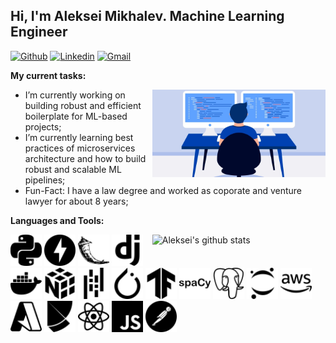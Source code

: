 <!-- Your title -->
## Hi, I'm Aleksei Mikhalev. Machine Learning Engineer

<!-- Your badges
You can use the website to generate badges: https://shields.io/
-->

[![Github](https://img.shields.io/badge/-Github-000?style=flat&logo=Github&logoColor=white)](https://github.com/AlekseiMikhalev)
[![Linkedin](https://img.shields.io/badge/-LinkedIn-blue?style=flat&logo=Linkedin&logoColor=white)](https://www.linkedin.com/in/aleksmihalev/)
[![Gmail](https://img.shields.io/badge/-Gmail-c14438?style=flat&logo=Gmail&logoColor=white)](mailto:mikhalev.aleksei1@gmail.com)


<!-- Talking about you -->
**My current tasks:**

<!-- Any image aligned to the right. Beware the width -->
<img width="55%" align="right" alt="Github" src="https://github.com/AlekseiMikhalev/AlekseiMikhalev/blob/main/sources/logo2.webp" />

- I’m currently working on building robust and efficient boilerplate for ML-based projects;
- I’m currently learning best practices of microservices architecture and how to build robust and scalable ML pipelines; 
- Fun-Fact: I have a law degree and worked as coporate and venture lawyer for about 8 years;

**Languages and Tools:** 

<!-- Your github readme stats
You can use this api: https://github.com/anuraghazra/github-readme-stats
-->
<p>
  <a href="https://github.com/AlekseiMikhalev">
    <img width="55%" align="right" alt="Aleksei's github stats" src="https://github-readme-stats.vercel.app/api?username=AlekseiMikhalev&show_icons=true&hide_border=true&include_all_commits=true&count_private=true&hide_title=true" />
  </a>

  <!-- Your languages and tools. Be careful with the alignment. 
  You can use this sites to get logos: https://www.vectorlogo.zone or https://simpleicons.org/
  -->
  <code><img width="50px" src="https://github.com/AlekseiMikhalev/AlekseiMikhalev/blob/main/sources/python.svg"></code>
  <code><img width="50px" src="https://github.com/AlekseiMikhalev/AlekseiMikhalev/blob/main/sources/fastapi.svg"></code>
  <code><img width="50px" src="https://github.com/AlekseiMikhalev/AlekseiMikhalev/blob/main/sources/flask.svg"></code>
  <code><img width="50px" src="https://github.com/AlekseiMikhalev/AlekseiMikhalev/blob/main/sources/django.svg"></code>
  <code><img width="50px" src="https://github.com/AlekseiMikhalev/AlekseiMikhalev/blob/main/sources/docker.svg"></code>
  <code><img width="50px" src="https://github.com/AlekseiMikhalev/AlekseiMikhalev/blob/main/sources/numpy.svg"></code>
  <code><img width="50px" src="https://github.com/AlekseiMikhalev/AlekseiMikhalev/blob/main/sources/pandas.svg"></code>
  <code><img width="50px" src="https://github.com/AlekseiMikhalev/AlekseiMikhalev/blob/main/sources/pytorch.svg"></code>
  <code><img width="50px" src="https://github.com/AlekseiMikhalev/AlekseiMikhalev/blob/main/sources/tensorflow.svg"></code>
  <code><img width="50px" src="https://github.com/AlekseiMikhalev/AlekseiMikhalev/blob/main/sources/spacy.svg"></code>
  <code><img width="50px" src="https://github.com/AlekseiMikhalev/AlekseiMikhalev/blob/main/sources/postgresql.svg"></code>
  <code><img width="50px" src="https://github.com/AlekseiMikhalev/AlekseiMikhalev/blob/main/sources/jupyter.svg"></code>
  <code><img width="50px" src="https://github.com/AlekseiMikhalev/AlekseiMikhalev/blob/main/sources/amazonaws.svg"></code>
  <code><img width="50px" src="https://github.com/AlekseiMikhalev/AlekseiMikhalev/blob/main/sources/microsoftazure.svg"></code>
  <code><img width="50px" src="https://github.com/AlekseiMikhalev/AlekseiMikhalev/blob/main/sources/poetry.svg"></code>
  <code><img width="50px" src="https://github.com/AlekseiMikhalev/AlekseiMikhalev/blob/main/sources/react.svg"></code>
  <code><img width="50px" src="https://github.com/AlekseiMikhalev/AlekseiMikhalev/blob/main/sources/javascript.svg"></code>
  <code><img width="50px" src="https://github.com/AlekseiMikhalev/AlekseiMikhalev/blob/main/sources/postman.svg"></code>
</p>
